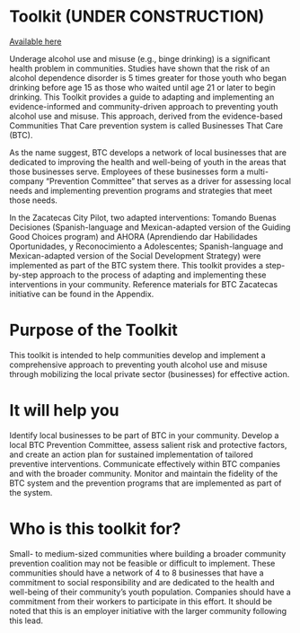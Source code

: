 # Toolkit (UNDER CONSTRUCTION)

[Available here](https://test-toolkit.netlify.app)

Underage alcohol use and misuse (e.g., binge drinking)  is a significant health problem in communities. Studies have shown that the risk of an alcohol dependence disorder is 5 times greater for those youth who began drinking before age 15  as those who waited until age 21 or later to begin drinking. This Toolkit provides a guide to adapting and implementing an evidence-informed and community-driven approach to preventing youth alcohol use and misuse. This approach, derived from the evidence-based Communities That Care prevention system is called Businesses That Care (BTC). 

As the name suggest, BTC develops a network of local businesses that are dedicated to improving the health and well-being of youth in the areas that those businesses serve. Employees of these businesses form a multi-company “Prevention Committee” that serves as a driver for assessing local needs and implementing prevention programs and strategies that meet those needs.

In the Zacatecas City Pilot, two adapted interventions: Tomando Buenas Decisiones (Spanish-language and Mexican-adapted version of the Guiding Good Choices program) and AHORA (Aprendiendo dar Habilidades Oportunidades, y Reconocimiento a Adolescentes; Spanish-language and Mexican-adapted version of the Social Development Strategy) were implemented as part of the BTC system there.   This toolkit provides a step-by-step approach to the process of adapting and implementing these interventions in your community. Reference materials for BTC Zacatecas initiative can be found in the Appendix.

# Purpose of the Toolkit

This toolkit is intended to help communities develop and implement a comprehensive approach to preventing youth alcohol use and misuse through mobilizing the local private sector (businesses) for effective action.

# It will help you 

Identify local businesses to be part of BTC in your community.
Develop a local BTC Prevention Committee, assess salient risk and protective factors, and create an action plan for sustained implementation of tailored preventive interventions.
Communicate effectively within BTC companies and with the broader community. 
Monitor and maintain the fidelity of the BTC system and the prevention programs that are implemented as part of the system.

# Who is this toolkit for?

Small- to medium-sized communities where building a broader community prevention coalition may not be feasible or difficult to implement. These communities should have a network of 4 to 8 businesses that have a commitment to social responsibility and are dedicated to the health and well-being of their community’s youth population. Companies should have a commitment from their workers to participate in this effort. It should be noted that this is an employer initiative with the larger community following this lead.
